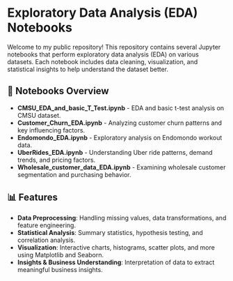 # Exploratory Data Analysis (EDA) Notebooks

Welcome to my public repository! This repository contains several Jupyter notebooks that perform exploratory data analysis (EDA) on various datasets. Each notebook includes data cleaning, visualization, and statistical insights to help understand the dataset better.

## 📂 Notebooks Overview

- **CMSU_EDA_and_basic_T_Test.ipynb** - EDA and basic t-test analysis on CMSU dataset.
- **Customer_Churn_EDA.ipynb** - Analyzing customer churn patterns and key influencing factors.
- **Endomondo_EDA.ipynb** - Exploratory analysis on Endomondo workout data.
- **UberRides_EDA.ipynb** - Understanding Uber ride patterns, demand trends, and pricing factors.
- **Wholesale_customer_data_EDA.ipynb** - Examining wholesale customer segmentation and purchasing behavior.

## 📊 Features

- **Data Preprocessing**: Handling missing values, data transformations, and feature engineering.
- **Statistical Analysis**: Summary statistics, hypothesis testing, and correlation analysis.
- **Visualization**: Interactive charts, histograms, scatter plots, and more using Matplotlib and Seaborn.
- **Insights & Business Understanding**: Interpretation of data to extract meaningful business insights.
